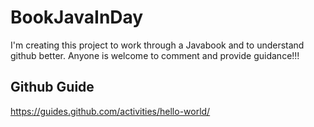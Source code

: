 # BookJavaInDay
I'm creating this project to work through a Javabook and to understand github better.
Anyone is welcome to comment and provide guidance!!!
 
## Github Guide
https://guides.github.com/activities/hello-world/
